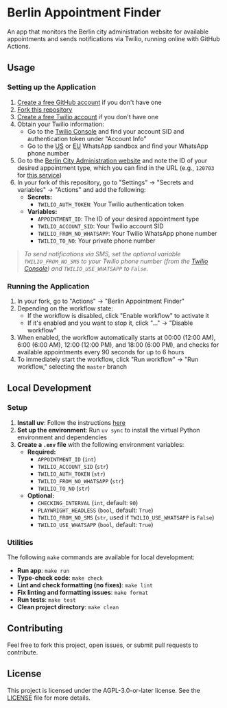 # Berlin Appointment Finder

An app that monitors the Berlin city administration website for available appointments and sends notifications via Twilio, running online with GitHub Actions.

## Usage

### Setting up the Application

1. [Create a free GitHub account](https://github.com/signup) if you don't have one
2. [Fork this repository](https://docs.github.com/en/pull-requests/collaborating-with-pull-requests/working-with-forks/fork-a-repo#forking-a-repository)
3. [Create a free Twilio account](https://www.twilio.com/try-twilio) if you don't have one
4. Obtain your Twilio information:
    - Go to the [Twilio Console](https://console.twilio.com/) and find your account SID and authentication token under "Account Info"
    - Go to the [US](https://console.twilio.com/us1/develop/sms/try-it-out/whatsapp-learn) or [EU](https://console.twilio.com/eu/develop/sms/try-it-out/whatsapp-learn) WhatsApp sandbox and find your WhatsApp phone number
5. Go to the [Berlin City Administration website](https://service.berlin.de/dienstleistungen/) and note the ID of your desired appointment type, which you can find in the URL (e.g., `120703` for [this service](https://service.berlin.de/dienstleistung/120703/))
6. In your fork of this repository, go to "Settings" → "Secrets and variables" → "Actions" and add the following:
    - **Secrets:**
        - `TWILIO_AUTH_TOKEN`: Your Twilio authentication token
    - **Variables:**
        - `APPOINTMENT_ID`: The ID of your desired appointment type
        - `TWILIO_ACCOUNT_SID`: Your Twilio account SID
        - `TWILIO_FROM_NO_WHATSAPP`: Your Twilio WhatsApp phone number
        - `TWILIO_TO_NO`: Your private phone number

> _To send notifications via SMS, set the optional variable `TWILIO_FROM_NO_SMS` to your Twilio phone number (from the [Twilio Console](https://console.twilio.com/)) and `TWILIO_USE_WHATSAPP` to `False`._

### Running the Application

1. In your fork, go to "Actions" → "Berlin Appointment Finder"
2. Depending on the workflow state:
    - If the workflow is disabled, click "Enable workflow" to activate it
    - If it's enabled and you want to stop it, click "..." → "Disable workflow"
3. When enabled, the workflow automatically starts at 00:00 (12:00 AM), 6:00 (6:00 AM), 12:00 (12:00 PM), and 18:00 (6:00 PM), and checks for available appointments every 90 seconds for up to 6 hours
4. To immediately start the workflow, click "Run workflow" → "Run workflow," selecting the `master` branch

## Local Development

### Setup

1. **Install uv**: Follow the instructions [here](https://docs.astral.sh/uv/getting-started/installation/)
2. **Set up the environment**: Run `uv sync` to install the virtual Python environment and dependencies
3. **Create a `.env` file** with the following environment variables:
    - **Required:**
        - `APPOINTMENT_ID` (`int`)
        - `TWILIO_ACCOUNT_SID` (`str`)
        - `TWILIO_AUTH_TOKEN` (`str`)
        - `TWILIO_FROM_NO_WHATSAPP` (`str`)
        - `TWILIO_TO_NO` (`str`)
    - **Optional:**
        - `CHECKING_INTERVAL` (`int`, default: `90`)
        - `PLAYWRIGHT_HEADLESS` (`bool`, default: `True`)
        - `TWILIO_FROM_NO_SMS` (`str`, used if `TWILIO_USE_WHATSAPP` is `False`)
        - `TWILIO_USE_WHATSAPP` (`bool`, default: `True`)

### Utilities

The following `make` commands are available for local development:

- **Run app**: `make run`
- **Type-check code**: `make check`
- **Lint and check formatting (no fixes)**: `make lint`
- **Fix linting and formatting issues**: `make format`
- **Run tests**: `make test`
- **Clean project directory**: `make clean`

## Contributing

Feel free to fork this project, open issues, or submit pull requests to contribute.

## License

This project is licensed under the AGPL-3.0-or-later license. See the [LICENSE](./LICENSE) file for more details.
